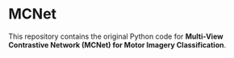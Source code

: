 # MCNet
This repository contains the original Python code for **Multi-View Contrastive Network (MCNet) for Motor Imagery Classification**.
